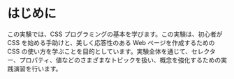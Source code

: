 # はじめに

この実験では、CSS プログラミングの基本を学びます。この実験は、初心者が CSS を始める手助けと、美しく応答性のある Web ページを作成するための CSS の使い方を学ぶことを目的としています。実験全体を通じて、セレクター、プロパティ、値などのさまざまなトピックを扱い、概念を強化するための実践演習を行います。
